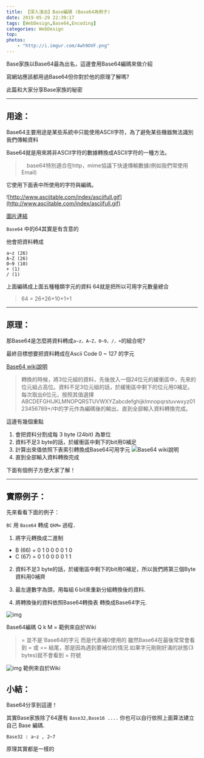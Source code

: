 ```yaml
---
title: 【深入淺出】Base編碼 (Base64為例子)
date: 2019-05-29 22:39:17
tags: [WebDesign,Base64,Encoding]
categories: WebDesign
top:
photos: 
    - "http://i.imgur.com/4wh9OVF.png"
---
```


Base家族以Base64最為出名，這邊會用Base64編碼來做介紹

寫網站應該都用過Base64但你對於他的原理了解嗎?

此篇和大家分享Base家族的秘密

-----

## 用途：

Base64主要用途是某些系統中只能使用ASCII字符，為了避免某些機器無法識別我們傳輸資料

Base64就是用來將非ASCII字符的數據轉換成ASCII字符的一種方法。

>　base64特別適合在http，mime協議下快速傳輸數據(例如我們常使用 Email)

它使用下面表中所使用的字符與編碼。

![http://www.asciitable.com/index/asciifull.gif](http://www.asciitable.com/index/asciifull.gif)

[圖片連結](http://www.asciitable.com/)


`Base64` 中的64其實是有含意的

他會把資料轉成

    a~z (26)
    A~Z (26)
    0~9 (10)
    + (1)
    / (1)
上面編碼成上面五種種類字元的資料 64就是把所以可用字元數量總合

> 64 = 26+26+10+1+1

-----

## 原理：

那Base64是怎麼將資料轉成`a~z，A~Z，0~9，/，+`的組合呢?

最終目標想要把資料轉成在Ascii Code 0 ~ 127 的字元

[Base64 wiki說明](https://zh.wikipedia.org/wiki/Base64)

> 轉換的時候，將3位元組的資料，先後放入一個24位元的緩衝區中，先來的位元組占高位。資料不足3位元組的話，於緩衝區中剩下的位元用0補足。每次取出6位元，按照其值選擇ABCDEFGHIJKLMNOPQRSTUVWXYZabcdefghijklmnopqrstuvwxyz0123456789+/中的字元作為編碼後的輸出，直到全部輸入資料轉換完成。

這邊有幾個重點

1. 會把資料分割成每 3 byte (24bit) 為單位
2. 資料不足3 byte的話，於緩衝區中剩下的bit用0補足
3. 計算出來值依照下表索引轉換成Base64可用字元 ![Base64 wiki說明](http://i.imgur.com/4wh9OVF.png)
4. 直到全部輸入資料轉換完成

下面有個例子方便大家了解！

-----

## 實際例子：
先來看看下面的例子：

`BC` 用 `Base64` 轉成 `QkM=` 過程．

1. 將字元轉換成二進制

* B (66) = 0    1    0    0    0    0    1    0
* C (67) = 0    1    0    0    0    0    1    1

2. 資料不足3 byte的話，於緩衝區中剩下的bit用0補足，所以我們將第三個Byte資料用0補齊

3. 最左邊數字為頭，用每組６bit來重新分組轉換後的資料.

4. 將轉換後的資料依照Base64轉換表 轉換成Base64字元.

![img](/images/Base64_1.PNG)

Base64編碼	Q	k	M	=
範例來自於Wiki

> = 並不是`Base64的字元 而是代表補0使用的
雖然Base64在最後常常會看到 = 或 == 結尾，那是因為遇到要補位的情況.如果字元剛剛好滿的狀態(3 bytes)就不會看到 = 符號

![img](/images/Base64_2.PNG)
範例來自於Wiki

## 小結：

Base64分享到這邊！

其實Base家族除了64還有 `Base32,Base16 ....` 你也可以自行依照上面算法建立自己 Base 編碼.

`Base32 : a~z , 2~7`

原理其實都是一樣的